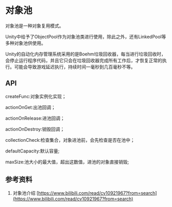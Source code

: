 # 对象池

对象池是一种对象复用模式。

Unity中给予了ObjectPool作为对象池类进行使用，除此之外，还有LinkedPool等多种对象池供使用。

Unity的自动化内存管理系统采用的是Boehm垃圾回收器，每当进行垃圾回收时，会停止运行程序代码，并且它只会在垃圾回收器完成所有工作后，才恢复正常的执行。可能会导致游戏延迟执行，持续时间一毫秒到几百毫秒不等。

## API

createFunc:对象实例化实现；

actionOnGet:出池回调；

actionOnRelease:进池回调；

actionOnDestroy:销毁回调；

collectionCheck:检查集合，对象进池前，会先检查是否在池中；

defaultCapacity:默认容量;

maxSize:池大小的最大值，超出这数值，进池的对象直接销毁;&#x20;

## 参考资料

1. 对象池介绍 [https://www.bilibili.com/read/cv10921967?from=search](https://www.bilibili.com/read/cv10921967?from=search)
